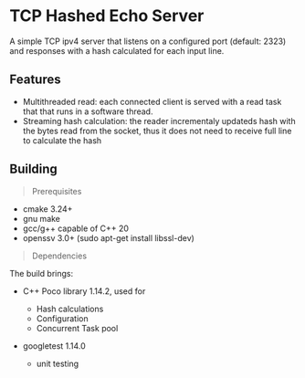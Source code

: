 # TCP Hashed Echo Server
A simple TCP ipv4 server that listens on a configured port (default: 2323) and responses with a hash calculated for each input line.

## Features
- Multithreaded read: each connected client is served with a read task that that runs in a software thread.
- Streaming hash calculation: the reader incrementaly updateds hash with the bytes read from the socket, thus it does not need to receive full line to calculate the hash

## Building
> Prerequisites
- cmake 3.24+
- gnu make
- gcc/g++ capable of C++ 20
- openssv 3.0+ (sudo apt-get install libssl-dev)

> Dependencies

The build brings:
- C++ Poco library 1.14.2, used for
   - Hash calculations
   - Configuration
   - Concurrent Task pool

- googletest 1.14.0 
  - unit testing

